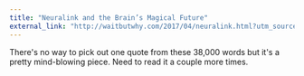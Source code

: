 ```yaml
---
title: "Neuralink and the Brain’s Magical Future"
external_link: "http://waitbutwhy.com/2017/04/neuralink.html?utm_source=Main+List&utm_campaign=572c666a30-MC_Neuralink_2017_04_20&utm_medium=email&utm_term=0_5b568bad0b-572c666a30-52660133&mc_cid=572c666a30&mc_eid=41afc01278"
---
```


There's no way to pick out one quote from these 38,000 words but it's a pretty mind-blowing piece. Need to read it a couple more times. 

